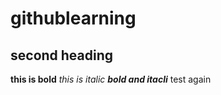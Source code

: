 # githublearning
## second heading
**this is bold**
*this is italic*
***bold and itacli***
test again
